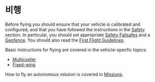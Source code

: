 # 비행

Before flying you should ensure that your vehicle is calibrated and configured, and that you have followed the instructions in the [Safety](../config/safety.md) section.
In particular, you should set appropriate [Safety Failsafes](../config/safety.md) and a [Geofence](../flying/geofence.md).
You should also read the [First Flight Guidelines](../flying/first_flight_guidelines.md).

Basic instructions for flying are covered in the vehicle-specfic topics:

- [Multicopter](../flying/basic_flying_mc.md)
- [Fixed-wing](../flying/basic_flying_fw.md)

How to fly an autonomous mission is covered in [Missions](../flying/missions.md).

